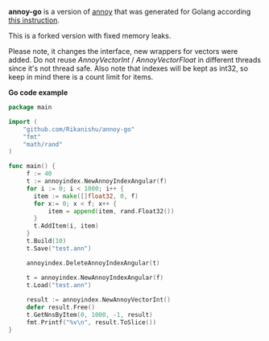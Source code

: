 
**annoy-go** is a version of [annoy](https://github.com/spotify/annoy/) that was generated for Golang according [this instruction](https://github.com/spotify/annoy/blob/master/README_GO.rst).

This is a forked version with fixed memory leaks.

Please note, it changes the interface, new wrappers for vectors were added.
Do not reuse _AnnoyVectorInt_ / _AnnoyVectorFloat_ in different threads since it's not thread safe.
Also note that indexes will be kept as int32, so keep in mind there is a count limit for items.

__Go code example__

```go
package main

import (
    "github.com/Rikanishu/annoy-go"
    "fmt"
    "math/rand"
)

func main() {
     f := 40
     t := annoyindex.NewAnnoyIndexAngular(f)
     for i := 0; i < 1000; i++ {
       item := make([]float32, 0, f)
       for x:= 0; x < f; x++ {
           item = append(item, rand.Float32())
       }
       t.AddItem(i, item)
     }
     t.Build(10)
     t.Save("test.ann")

     annoyindex.DeleteAnnoyIndexAngular(t)

     t = annoyindex.NewAnnoyIndexAngular(f)
     t.Load("test.ann")
	 
     result := annoyindex.NewAnnoyVectorInt()
     defer result.Free()
     t.GetNnsByItem(0, 1000, -1, result)
     fmt.Printf("%v\n", result.ToSlice())
}
```

